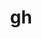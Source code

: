 ---
title: "gh"
layout: cache
categories: [package, develop]
meta: {"compilers": ["none"], "num_specs": 124, "num_specs_by_stack": {"developer-tools-aarch64-linux-gnu": 43, "developer-tools-darwin": 38, "developer-tools-x86_64_v3-linux-gnu": 43, "root": 124}, "oss": ["centos7", "rhel8", "sequoia"], "platforms": ["darwin", "linux"], "stacks": ["developer-tools-aarch64-linux-gnu", "developer-tools-darwin", "developer-tools-x86_64_v3-linux-gnu", "root"], "targets": ["aarch64", "x86_64_v3"], "versions": ["2.69.0", "2.70.0", "2.72.0", "2.74.0", "2.74.1", "2.74.2", "2.76.2", "2.79.0"]}
spec_details: [{"compiler": "none", "hash": "2gjho4hjuypdjecw4mwdz3fqv3qddhwe", "os": "rhel8", "platform": "linux", "size": "-", "stacks": ["developer-tools-aarch64-linux-gnu", "root"], "target": "aarch64", "variants": ["build_system=go"], "versions": ["2.74.2"]}, {"compiler": "none", "hash": "2u5c7uewxhexnwidtghff6jtn6ugjvhb", "os": "rhel8", "platform": "linux", "size": "-", "stacks": ["developer-tools-aarch64-linux-gnu", "root"], "target": "aarch64", "variants": ["build_system=go"], "versions": ["2.74.2"]}, {"compiler": "none", "hash": "32pyeaq5ij57khmiiau5imqs6j335e4d", "os": "rhel8", "platform": "linux", "size": "-", "stacks": ["developer-tools-aarch64-linux-gnu", "root"], "target": "aarch64", "variants": ["build_system=go"], "versions": ["2.72.0"]}, {"compiler": "none", "hash": "3dmumdza3fd5bwhqg3mk3wbol3k4v6ii", "os": "centos7", "platform": "linux", "size": "-", "stacks": ["developer-tools-x86_64_v3-linux-gnu", "root"], "target": "x86_64_v3", "variants": ["build_system=go"], "versions": ["2.70.0"]}, {"compiler": "none", "hash": "3ifz2bntqdjvziq3u62icd2rrr4imhnb", "os": "centos7", "platform": "linux", "size": "-", "stacks": ["developer-tools-x86_64_v3-linux-gnu", "root"], "target": "x86_64_v3", "variants": ["build_system=go"], "versions": ["2.79.0"]}, {"compiler": "none", "hash": "42ug64ewdk7zurw6rv7a5ipanfskm54y", "os": "rhel8", "platform": "linux", "size": "-", "stacks": ["developer-tools-aarch64-linux-gnu", "root"], "target": "aarch64", "variants": ["build_system=go"], "versions": ["2.74.1"]}, {"compiler": "none", "hash": "4tq7qolxvcr3dr6kmlwfitlsicsupebf", "os": "sequoia", "platform": "darwin", "size": "-", "stacks": ["developer-tools-darwin", "root"], "target": "aarch64", "variants": ["build_system=go"], "versions": ["2.69.0"]}, {"compiler": "none", "hash": "52bnrv62kuc2jjrvhp6gz7csycam4ycz", "os": "sequoia", "platform": "darwin", "size": "-", "stacks": ["developer-tools-darwin", "root"], "target": "aarch64", "variants": ["build_system=go"], "versions": ["2.70.0"]}, {"compiler": "none", "hash": "5ba6eechcl6h63ter6dkzezdc744lxu4", "os": "sequoia", "platform": "darwin", "size": "-", "stacks": ["developer-tools-darwin", "root"], "target": "aarch64", "variants": ["build_system=go"], "versions": ["2.70.0"]}, {"compiler": "none", "hash": "5rxhs7izq3x2hyhmz2im5u5maznyti77", "os": "centos7", "platform": "linux", "size": "-", "stacks": ["developer-tools-x86_64_v3-linux-gnu", "root"], "target": "x86_64_v3", "variants": ["build_system=go"], "versions": ["2.72.0"]}, {"compiler": "none", "hash": "5tzrfhy77so6fr567qhdt4z7zmfzjixa", "os": "centos7", "platform": "linux", "size": "-", "stacks": ["developer-tools-x86_64_v3-linux-gnu", "root"], "target": "x86_64_v3", "variants": ["build_system=go"], "versions": ["2.70.0"]}, {"compiler": "none", "hash": "5w4hmsj7nljsw7vqt65oiabhzizanrw3", "os": "sequoia", "platform": "darwin", "size": "-", "stacks": ["developer-tools-darwin", "root"], "target": "aarch64", "variants": ["build_system=go"], "versions": ["2.69.0"]}, {"compiler": "none", "hash": "63dusigxpz56udbstw6rgljrl3pawmhh", "os": "centos7", "platform": "linux", "size": "-", "stacks": ["developer-tools-x86_64_v3-linux-gnu", "root"], "target": "x86_64_v3", "variants": ["build_system=go"], "versions": ["2.74.2"]}, {"compiler": "none", "hash": "64d4goxnxqel2nhph3ty6ip3gi3qctna", "os": "rhel8", "platform": "linux", "size": "-", "stacks": ["developer-tools-aarch64-linux-gnu", "root"], "target": "aarch64", "variants": ["build_system=go"], "versions": ["2.70.0"]}, {"compiler": "none", "hash": "6fqukesyor7xwkeyedehzjepv2kzzqcl", "os": "rhel8", "platform": "linux", "size": "-", "stacks": ["developer-tools-aarch64-linux-gnu", "root"], "target": "aarch64", "variants": ["build_system=go"], "versions": ["2.70.0"]}, {"compiler": "none", "hash": "6hbuny5gof7b4ld4zuph6d3qmtxwh6l4", "os": "rhel8", "platform": "linux", "size": "-", "stacks": ["developer-tools-aarch64-linux-gnu", "root"], "target": "aarch64", "variants": ["build_system=go"], "versions": ["2.74.2"]}, {"compiler": "none", "hash": "6ujy3pwsk4v2axpea4a4kbcbzj4qzm2c", "os": "rhel8", "platform": "linux", "size": "-", "stacks": ["developer-tools-aarch64-linux-gnu", "root"], "target": "aarch64", "variants": ["build_system=go"], "versions": ["2.69.0"]}, {"compiler": "none", "hash": "6v5y2433cpbv3rryfrmvsf6hvzdorxxb", "os": "sequoia", "platform": "darwin", "size": "-", "stacks": ["developer-tools-darwin", "root"], "target": "aarch64", "variants": ["build_system=go"], "versions": ["2.70.0"]}, {"compiler": "none", "hash": "6yxhqdgus7oftiqd2lwmkjlsw6ffn42t", "os": "centos7", "platform": "linux", "size": "-", "stacks": ["developer-tools-x86_64_v3-linux-gnu", "root"], "target": "x86_64_v3", "variants": ["build_system=go"], "versions": ["2.72.0"]}, {"compiler": "none", "hash": "7cusryfxtrq7ty3x5jwqwmwwm67sjgnj", "os": "centos7", "platform": "linux", "size": "-", "stacks": ["developer-tools-x86_64_v3-linux-gnu", "root"], "target": "x86_64_v3", "variants": ["build_system=go"], "versions": ["2.74.2"]}, {"compiler": "none", "hash": "7gtpw45w3tv226c6thg3u3izot4fdvzq", "os": "rhel8", "platform": "linux", "size": "-", "stacks": ["developer-tools-aarch64-linux-gnu", "root"], "target": "aarch64", "variants": ["build_system=go"], "versions": ["2.69.0"]}, {"compiler": "none", "hash": "7hkb5nf2ymekkqjydp4z5gggffn2czch", "os": "sequoia", "platform": "darwin", "size": "-", "stacks": ["developer-tools-darwin", "root"], "target": "aarch64", "variants": ["build_system=go"], "versions": ["2.72.0"]}, {"compiler": "none", "hash": "asvpn2a7dyq6sypvlnomsva75ito7kzn", "os": "centos7", "platform": "linux", "size": "-", "stacks": ["developer-tools-x86_64_v3-linux-gnu", "root"], "target": "x86_64_v3", "variants": ["build_system=go"], "versions": ["2.74.2"]}, {"compiler": "none", "hash": "bgxi3hl3rmnqpwml5zbwxwbgh2mrlfmw", "os": "sequoia", "platform": "darwin", "size": "-", "stacks": ["developer-tools-darwin", "root"], "target": "aarch64", "variants": ["build_system=go"], "versions": ["2.72.0"]}, {"compiler": "none", "hash": "bntvbcxbmtyhqggpog4pbqqd22npi4p4", "os": "centos7", "platform": "linux", "size": "-", "stacks": ["developer-tools-x86_64_v3-linux-gnu", "root"], "target": "x86_64_v3", "variants": ["build_system=go"], "versions": ["2.74.0"]}, {"compiler": "none", "hash": "bob64333lokirhn2hngyegddj4xuubmm", "os": "rhel8", "platform": "linux", "size": "-", "stacks": ["developer-tools-aarch64-linux-gnu", "root"], "target": "aarch64", "variants": ["build_system=go"], "versions": ["2.74.1"]}, {"compiler": "none", "hash": "cbzkack6g76kjdwvqkvi67jgy4taxing", "os": "centos7", "platform": "linux", "size": "-", "stacks": ["developer-tools-x86_64_v3-linux-gnu", "root"], "target": "x86_64_v3", "variants": ["build_system=go"], "versions": ["2.69.0"]}, {"compiler": "none", "hash": "d6piz2qzjrxld3xg7oulfqmhpybuyw2o", "os": "rhel8", "platform": "linux", "size": "-", "stacks": ["developer-tools-aarch64-linux-gnu", "root"], "target": "aarch64", "variants": ["build_system=go"], "versions": ["2.70.0"]}, {"compiler": "none", "hash": "dbam3ve4kxbyotptmk5lrb2v7bhl4zsv", "os": "rhel8", "platform": "linux", "size": "-", "stacks": ["developer-tools-aarch64-linux-gnu", "root"], "target": "aarch64", "variants": ["build_system=go"], "versions": ["2.70.0"]}, {"compiler": "none", "hash": "dnhwvj6thwv4zrmozjvovhvjyoqheqxm", "os": "rhel8", "platform": "linux", "size": "-", "stacks": ["developer-tools-aarch64-linux-gnu", "root"], "target": "aarch64", "variants": ["build_system=go"], "versions": ["2.70.0"]}, {"compiler": "none", "hash": "eb5xllbvwxtlunafvmiruyby2amwuspz", "os": "centos7", "platform": "linux", "size": "-", "stacks": ["developer-tools-x86_64_v3-linux-gnu", "root"], "target": "x86_64_v3", "variants": ["build_system=go"], "versions": ["2.72.0"]}, {"compiler": "none", "hash": "ezyoogsrsqexc7laa6ctuhxqyrwumbos", "os": "centos7", "platform": "linux", "size": "-", "stacks": ["developer-tools-x86_64_v3-linux-gnu", "root"], "target": "x86_64_v3", "variants": ["build_system=go"], "versions": ["2.69.0"]}, {"compiler": "none", "hash": "f7jv6wl52zbayc3coqd36rsud7qbd4bj", "os": "sequoia", "platform": "darwin", "size": "-", "stacks": ["developer-tools-darwin", "root"], "target": "aarch64", "variants": ["build_system=go"], "versions": ["2.72.0"]}, {"compiler": "none", "hash": "feu7rbdf23fwf5m5zugfvr6pcn6monl3", "os": "rhel8", "platform": "linux", "size": "-", "stacks": ["developer-tools-aarch64-linux-gnu", "root"], "target": "aarch64", "variants": ["build_system=go"], "versions": ["2.76.2"]}, {"compiler": "none", "hash": "fhbyl4zvl54ngtddq347gxqhbg57r2ad", "os": "sequoia", "platform": "darwin", "size": "-", "stacks": ["developer-tools-darwin", "root"], "target": "aarch64", "variants": ["build_system=go"], "versions": ["2.69.0"]}, {"compiler": "none", "hash": "fkpchz6q7r7hhwwtcjykb4zjzyc3w6hp", "os": "rhel8", "platform": "linux", "size": "-", "stacks": ["developer-tools-aarch64-linux-gnu", "root"], "target": "aarch64", "variants": ["build_system=go"], "versions": ["2.72.0"]}, {"compiler": "none", "hash": "fl7npvbuaxqv75jk6zxhwywmgg67dcyy", "os": "sequoia", "platform": "darwin", "size": "-", "stacks": ["developer-tools-darwin", "root"], "target": "aarch64", "variants": ["build_system=go"], "versions": ["2.74.2"]}, {"compiler": "none", "hash": "ga6r5awmbtfvfznro3rhfbuplbipiqrq", "os": "sequoia", "platform": "darwin", "size": "-", "stacks": ["developer-tools-darwin", "root"], "target": "aarch64", "variants": ["build_system=go"], "versions": ["2.69.0"]}, {"compiler": "none", "hash": "gdygsc5ictmzjse37xvjgsgufwjwzur6", "os": "sequoia", "platform": "darwin", "size": "-", "stacks": ["developer-tools-darwin", "root"], "target": "aarch64", "variants": ["build_system=go"], "versions": ["2.74.0"]}, {"compiler": "none", "hash": "getsveqtv75royc3knsqobmiqkmgpv5l", "os": "centos7", "platform": "linux", "size": "-", "stacks": ["developer-tools-x86_64_v3-linux-gnu", "root"], "target": "x86_64_v3", "variants": ["build_system=go"], "versions": ["2.74.2"]}, {"compiler": "none", "hash": "gnamw4pufvcuzuv4g54tassmhb3lfxv4", "os": "sequoia", "platform": "darwin", "size": "-", "stacks": ["developer-tools-darwin", "root"], "target": "aarch64", "variants": ["build_system=go"], "versions": ["2.72.0"]}, {"compiler": "none", "hash": "gp3ou2q6cedm3sarzqqszcfrpyzmzxp4", "os": "rhel8", "platform": "linux", "size": "-", "stacks": ["developer-tools-aarch64-linux-gnu", "root"], "target": "aarch64", "variants": ["build_system=go"], "versions": ["2.76.2"]}, {"compiler": "none", "hash": "gwoc5sh5qttcwrqomjstmurt2ank4if7", "os": "sequoia", "platform": "darwin", "size": "-", "stacks": ["developer-tools-darwin", "root"], "target": "aarch64", "variants": ["build_system=go"], "versions": ["2.74.1"]}, {"compiler": "none", "hash": "gyx2qmyfxinmvwyka2nqd6gy3ar26zpe", "os": "sequoia", "platform": "darwin", "size": "-", "stacks": ["developer-tools-darwin", "root"], "target": "aarch64", "variants": ["build_system=go"], "versions": ["2.72.0"]}, {"compiler": "none", "hash": "hdsdaf345niiijhlog53vpo67diok35e", "os": "centos7", "platform": "linux", "size": "-", "stacks": ["developer-tools-x86_64_v3-linux-gnu", "root"], "target": "x86_64_v3", "variants": ["build_system=go"], "versions": ["2.74.2"]}, {"compiler": "none", "hash": "hevqmfz6tmp4muozaiuu4al4rvhh4yiu", "os": "centos7", "platform": "linux", "size": "-", "stacks": ["developer-tools-x86_64_v3-linux-gnu", "root"], "target": "x86_64_v3", "variants": ["build_system=go"], "versions": ["2.70.0"]}, {"compiler": "none", "hash": "hxzhoemtkkfhd2nlhhfcuku5szz34eml", "os": "sequoia", "platform": "darwin", "size": "-", "stacks": ["developer-tools-darwin", "root"], "target": "aarch64", "variants": ["build_system=go"], "versions": ["2.74.2"]}, {"compiler": "none", "hash": "hyqm6feop5eiokkmwwljqsajzubutdnt", "os": "centos7", "platform": "linux", "size": "-", "stacks": ["developer-tools-x86_64_v3-linux-gnu", "root"], "target": "x86_64_v3", "variants": ["build_system=go"], "versions": ["2.74.2"]}, {"compiler": "none", "hash": "ibwabwp5lhjza4hxreyda7jobzifarun", "os": "rhel8", "platform": "linux", "size": "-", "stacks": ["developer-tools-aarch64-linux-gnu", "root"], "target": "aarch64", "variants": ["build_system=go"], "versions": ["2.70.0"]}, {"compiler": "none", "hash": "ikdc6zwav2di47j2ly43sdhljwoy3jpl", "os": "centos7", "platform": "linux", "size": "-", "stacks": ["developer-tools-x86_64_v3-linux-gnu", "root"], "target": "x86_64_v3", "variants": ["build_system=go"], "versions": ["2.76.2"]}, {"compiler": "none", "hash": "iksp3k57wa7u5suwjc62ilm2gwpazyr5", "os": "centos7", "platform": "linux", "size": "-", "stacks": ["developer-tools-x86_64_v3-linux-gnu", "root"], "target": "x86_64_v3", "variants": ["build_system=go"], "versions": ["2.69.0"]}, {"compiler": "none", "hash": "iqvzalp6dme6l5tgyhweoe6ntwyqlsfq", "os": "rhel8", "platform": "linux", "size": "-", "stacks": ["developer-tools-aarch64-linux-gnu", "root"], "target": "aarch64", "variants": ["build_system=go"], "versions": ["2.74.2"]}, {"compiler": "none", "hash": "itsuvx33jqupfep2ikytoo4e36k77kmr", "os": "centos7", "platform": "linux", "size": "-", "stacks": ["developer-tools-x86_64_v3-linux-gnu", "root"], "target": "x86_64_v3", "variants": ["build_system=go"], "versions": ["2.70.0"]}, {"compiler": "none", "hash": "j4m6hhgdqke46v27ecgsbhiuclnu7glq", "os": "rhel8", "platform": "linux", "size": "-", "stacks": ["developer-tools-aarch64-linux-gnu", "root"], "target": "aarch64", "variants": ["build_system=go"], "versions": ["2.69.0"]}, {"compiler": "none", "hash": "jizz74rzvmbs5vqofz2xi56akq6xngin", "os": "rhel8", "platform": "linux", "size": "-", "stacks": ["developer-tools-aarch64-linux-gnu", "root"], "target": "aarch64", "variants": ["build_system=go"], "versions": ["2.72.0"]}, {"compiler": "none", "hash": "jtuokgyrqfb3ei2yqhiorfl3srznb36y", "os": "centos7", "platform": "linux", "size": "-", "stacks": ["developer-tools-x86_64_v3-linux-gnu", "root"], "target": "x86_64_v3", "variants": ["build_system=go"], "versions": ["2.76.2"]}, {"compiler": "none", "hash": "kf6lmlguvx5og65ktuxpfh2kghkcxrob", "os": "sequoia", "platform": "darwin", "size": "-", "stacks": ["developer-tools-darwin", "root"], "target": "aarch64", "variants": ["build_system=go"], "versions": ["2.74.2"]}, {"compiler": "none", "hash": "kj3mfbmayjqtex6znfdvwxhekttgfcoa", "os": "rhel8", "platform": "linux", "size": "-", "stacks": ["developer-tools-aarch64-linux-gnu", "root"], "target": "aarch64", "variants": ["build_system=go"], "versions": ["2.69.0"]}, {"compiler": "none", "hash": "kp5nawn6hejxnrrhcq7p54al7kwwkjzk", "os": "centos7", "platform": "linux", "size": "-", "stacks": ["developer-tools-x86_64_v3-linux-gnu", "root"], "target": "x86_64_v3", "variants": ["build_system=go"], "versions": ["2.70.0"]}, {"compiler": "none", "hash": "kxi3mkl5bjmmaz7rh4ugplql7ch2e47b", "os": "rhel8", "platform": "linux", "size": "-", "stacks": ["developer-tools-aarch64-linux-gnu", "root"], "target": "aarch64", "variants": ["build_system=go"], "versions": ["2.74.2"]}, {"compiler": "none", "hash": "kzcsxifwk2jpx4jndxnl5j3oujzuxtzl", "os": "sequoia", "platform": "darwin", "size": "-", "stacks": ["developer-tools-darwin", "root"], "target": "aarch64", "variants": ["build_system=go"], "versions": ["2.72.0"]}, {"compiler": "none", "hash": "lfr474uottgqme3hiaftjylm3zposbcx", "os": "centos7", "platform": "linux", "size": "-", "stacks": ["developer-tools-x86_64_v3-linux-gnu", "root"], "target": "x86_64_v3", "variants": ["build_system=go"], "versions": ["2.70.0"]}, {"compiler": "none", "hash": "lpfgw2jwxxvoctbu6d6vyonnmhupobl5", "os": "sequoia", "platform": "darwin", "size": "-", "stacks": ["developer-tools-darwin", "root"], "target": "aarch64", "variants": ["build_system=go"], "versions": ["2.74.2"]}, {"compiler": "none", "hash": "mettqk3tsxujt7hoa2yctojn5ng7hld2", "os": "rhel8", "platform": "linux", "size": "-", "stacks": ["developer-tools-aarch64-linux-gnu", "root"], "target": "aarch64", "variants": ["build_system=go"], "versions": ["2.74.2"]}, {"compiler": "none", "hash": "mjx3xva7dk3hb7kzyjl5wav4y36h3hfy", "os": "sequoia", "platform": "darwin", "size": "-", "stacks": ["developer-tools-darwin", "root"], "target": "aarch64", "variants": ["build_system=go"], "versions": ["2.76.2"]}, {"compiler": "none", "hash": "mm4kav55zzazmvix2n5t2636neromaqx", "os": "rhel8", "platform": "linux", "size": "-", "stacks": ["developer-tools-aarch64-linux-gnu", "root"], "target": "aarch64", "variants": ["build_system=go"], "versions": ["2.74.2"]}, {"compiler": "none", "hash": "mx62i7bgyxzcwlyf4443firybekeeuxm", "os": "rhel8", "platform": "linux", "size": "-", "stacks": ["developer-tools-aarch64-linux-gnu", "root"], "target": "aarch64", "variants": ["build_system=go"], "versions": ["2.72.0"]}, {"compiler": "none", "hash": "n2tgom4mthiy7uc64hs7hvglr3hwt5xj", "os": "rhel8", "platform": "linux", "size": "-", "stacks": ["developer-tools-aarch64-linux-gnu", "root"], "target": "aarch64", "variants": ["build_system=go"], "versions": ["2.70.0"]}, {"compiler": "none", "hash": "nfw2kstpqwvhfbcua4t2pqkmgqytge6i", "os": "rhel8", "platform": "linux", "size": "-", "stacks": ["developer-tools-aarch64-linux-gnu", "root"], "target": "aarch64", "variants": ["build_system=go"], "versions": ["2.72.0"]}, {"compiler": "none", "hash": "nkyrgrli53eydcudmz5ryv7kxo53nh7t", "os": "rhel8", "platform": "linux", "size": "-", "stacks": ["developer-tools-aarch64-linux-gnu", "root"], "target": "aarch64", "variants": ["build_system=go"], "versions": ["2.74.2"]}, {"compiler": "none", "hash": "oakqbbhlppp3tcxnw5v2din3lda3ahp6", "os": "sequoia", "platform": "darwin", "size": "-", "stacks": ["developer-tools-darwin", "root"], "target": "aarch64", "variants": ["build_system=go"], "versions": ["2.76.2"]}, {"compiler": "none", "hash": "obgfwgzcc3nqoehornowt4t6wpqyhyb4", "os": "rhel8", "platform": "linux", "size": "-", "stacks": ["developer-tools-aarch64-linux-gnu", "root"], "target": "aarch64", "variants": ["build_system=go"], "versions": ["2.74.0"]}, {"compiler": "none", "hash": "oghalhgs6rtyhkaygbukaamk3idtgcqq", "os": "centos7", "platform": "linux", "size": "-", "stacks": ["developer-tools-x86_64_v3-linux-gnu", "root"], "target": "x86_64_v3", "variants": ["build_system=go"], "versions": ["2.79.0"]}, {"compiler": "none", "hash": "okvgof32frxxgvok45yfh6a46db7ibym", "os": "rhel8", "platform": "linux", "size": "-", "stacks": ["developer-tools-aarch64-linux-gnu", "root"], "target": "aarch64", "variants": ["build_system=go"], "versions": ["2.76.2"]}, {"compiler": "none", "hash": "om3ykh4xkmameovgf2mdbizhw76ye4gz", "os": "rhel8", "platform": "linux", "size": "-", "stacks": ["developer-tools-aarch64-linux-gnu", "root"], "target": "aarch64", "variants": ["build_system=go"], "versions": ["2.74.2"]}, {"compiler": "none", "hash": "orkewilnfg73kyt5roi55skhbbzt6q5f", "os": "sequoia", "platform": "darwin", "size": "-", "stacks": ["developer-tools-darwin", "root"], "target": "aarch64", "variants": ["build_system=go"], "versions": ["2.76.2"]}, {"compiler": "none", "hash": "otosnfphdrubgzvinwqushd2k36h4gk2", "os": "sequoia", "platform": "darwin", "size": "-", "stacks": ["developer-tools-darwin", "root"], "target": "aarch64", "variants": ["build_system=go"], "versions": ["2.74.2"]}, {"compiler": "none", "hash": "oyka2ohrisvdgwsdvhw42en4vp7qf7wd", "os": "rhel8", "platform": "linux", "size": "-", "stacks": ["developer-tools-aarch64-linux-gnu", "root"], "target": "aarch64", "variants": ["build_system=go"], "versions": ["2.79.0"]}, {"compiler": "none", "hash": "pbi2ommgl5wjis2exp75erjpbpg2pquu", "os": "rhel8", "platform": "linux", "size": "-", "stacks": ["developer-tools-aarch64-linux-gnu", "root"], "target": "aarch64", "variants": ["build_system=go"], "versions": ["2.72.0"]}, {"compiler": "none", "hash": "pe7sacbkwr47reze2j6wg3jknz342dda", "os": "centos7", "platform": "linux", "size": "-", "stacks": ["developer-tools-x86_64_v3-linux-gnu", "root"], "target": "x86_64_v3", "variants": ["build_system=go"], "versions": ["2.76.2"]}, {"compiler": "none", "hash": "pivngtlml25noygf2vmlgzwglrt53tao", "os": "centos7", "platform": "linux", "size": "-", "stacks": ["developer-tools-x86_64_v3-linux-gnu", "root"], "target": "x86_64_v3", "variants": ["build_system=go"], "versions": ["2.74.1"]}, {"compiler": "none", "hash": "praedh5l7vmj7jflkmqyhitxva4yulex", "os": "centos7", "platform": "linux", "size": "-", "stacks": ["developer-tools-x86_64_v3-linux-gnu", "root"], "target": "x86_64_v3", "variants": ["build_system=go"], "versions": ["2.74.2"]}, {"compiler": "none", "hash": "psucpyf72r7uhkx563b3geovop2uxchc", "os": "centos7", "platform": "linux", "size": "-", "stacks": ["developer-tools-x86_64_v3-linux-gnu", "root"], "target": "x86_64_v3", "variants": ["build_system=go"], "versions": ["2.74.2"]}, {"compiler": "none", "hash": "pwqrr66ls5xrf3ey6bb7wbaa3ap3wouw", "os": "centos7", "platform": "linux", "size": "-", "stacks": ["developer-tools-x86_64_v3-linux-gnu", "root"], "target": "x86_64_v3", "variants": ["build_system=go"], "versions": ["2.76.2"]}, {"compiler": "none", "hash": "q7gxcr44mmnfhtwcv422ztnj5swfqbsd", "os": "centos7", "platform": "linux", "size": "-", "stacks": ["developer-tools-x86_64_v3-linux-gnu", "root"], "target": "x86_64_v3", "variants": ["build_system=go"], "versions": ["2.72.0"]}, {"compiler": "none", "hash": "qkiooake2nifk3lb45qizeah553e5dha", "os": "centos7", "platform": "linux", "size": "-", "stacks": ["developer-tools-x86_64_v3-linux-gnu", "root"], "target": "x86_64_v3", "variants": ["build_system=go"], "versions": ["2.69.0"]}, {"compiler": "none", "hash": "qwckr5rvsv4lyxslk5cdahgmpkc64sit", "os": "rhel8", "platform": "linux", "size": "-", "stacks": ["developer-tools-aarch64-linux-gnu", "root"], "target": "aarch64", "variants": ["build_system=go"], "versions": ["2.79.0"]}, {"compiler": "none", "hash": "r3q2mdlsh2unv3y2bjabnytjviykceld", "os": "centos7", "platform": "linux", "size": "-", "stacks": ["developer-tools-x86_64_v3-linux-gnu", "root"], "target": "x86_64_v3", "variants": ["build_system=go"], "versions": ["2.72.0"]}, {"compiler": "none", "hash": "r6qfdbrpp5kcnxu4befx7fo7sgpqgiln", "os": "centos7", "platform": "linux", "size": "-", "stacks": ["developer-tools-x86_64_v3-linux-gnu", "root"], "target": "x86_64_v3", "variants": ["build_system=go"], "versions": ["2.76.2"]}, {"compiler": "none", "hash": "rihhzb53pfza72rbshw5dbnevzvb4o4f", "os": "rhel8", "platform": "linux", "size": "-", "stacks": ["developer-tools-aarch64-linux-gnu", "root"], "target": "aarch64", "variants": ["build_system=go"], "versions": ["2.76.2"]}, {"compiler": "none", "hash": "s5ghc7i6js3nkpew32kfdptiewhyut7r", "os": "sequoia", "platform": "darwin", "size": "-", "stacks": ["developer-tools-darwin", "root"], "target": "aarch64", "variants": ["build_system=go"], "versions": ["2.74.2"]}, {"compiler": "none", "hash": "s6y25kzigc5wfwmn6mwaufygt2s37n2i", "os": "sequoia", "platform": "darwin", "size": "-", "stacks": ["developer-tools-darwin", "root"], "target": "aarch64", "variants": ["build_system=go"], "versions": ["2.70.0"]}, {"compiler": "none", "hash": "sa37tr2hh36ncddyia2ogatw6ohg546x", "os": "sequoia", "platform": "darwin", "size": "-", "stacks": ["developer-tools-darwin", "root"], "target": "aarch64", "variants": ["build_system=go"], "versions": ["2.70.0"]}, {"compiler": "none", "hash": "sah33h4hitzzkip2oipfaejs4yvqxuik", "os": "sequoia", "platform": "darwin", "size": "-", "stacks": ["developer-tools-darwin", "root"], "target": "aarch64", "variants": ["build_system=go"], "versions": ["2.70.0"]}, {"compiler": "none", "hash": "sl2jr6wgmdhsiomdy3c5kjngqm7tevdw", "os": "rhel8", "platform": "linux", "size": "-", "stacks": ["developer-tools-aarch64-linux-gnu", "root"], "target": "aarch64", "variants": ["build_system=go"], "versions": ["2.79.0"]}, {"compiler": "none", "hash": "ti2ubptbbkc2n5df4ebgzfdcsozwjh5c", "os": "sequoia", "platform": "darwin", "size": "-", "stacks": ["developer-tools-darwin", "root"], "target": "aarch64", "variants": ["build_system=go"], "versions": ["2.74.2"]}, {"compiler": "none", "hash": "ti76xllp5hjl7xvphvptvoz4laubbggc", "os": "centos7", "platform": "linux", "size": "-", "stacks": ["developer-tools-x86_64_v3-linux-gnu", "root"], "target": "x86_64_v3", "variants": ["build_system=go"], "versions": ["2.70.0"]}, {"compiler": "none", "hash": "tjjo26egdzdk3uepk5rrpqwsboh6chsq", "os": "rhel8", "platform": "linux", "size": "-", "stacks": ["developer-tools-aarch64-linux-gnu", "root"], "target": "aarch64", "variants": ["build_system=go"], "versions": ["2.76.2"]}, {"compiler": "none", "hash": "tv2ptng7zix6skamp4txvlxkq7sbjhut", "os": "rhel8", "platform": "linux", "size": "-", "stacks": ["developer-tools-aarch64-linux-gnu", "root"], "target": "aarch64", "variants": ["build_system=go"], "versions": ["2.74.2"]}, {"compiler": "none", "hash": "u2cjakirkoxsbhhey7y5c3g5qunrof4p", "os": "rhel8", "platform": "linux", "size": "-", "stacks": ["developer-tools-aarch64-linux-gnu", "root"], "target": "aarch64", "variants": ["build_system=go"], "versions": ["2.74.2"]}, {"compiler": "none", "hash": "u7e4hxtrghq762sz2trxjtkqgnjbn6hf", "os": "centos7", "platform": "linux", "size": "-", "stacks": ["developer-tools-x86_64_v3-linux-gnu", "root"], "target": "x86_64_v3", "variants": ["build_system=go"], "versions": ["2.76.2"]}, {"compiler": "none", "hash": "ucvpznkkw4fmlvm3fq34qhnrgaaj5ua2", "os": "centos7", "platform": "linux", "size": "-", "stacks": ["developer-tools-x86_64_v3-linux-gnu", "root"], "target": "x86_64_v3", "variants": ["build_system=go"], "versions": ["2.74.2"]}, {"compiler": "none", "hash": "ughpyptzp53e5lr7o6rhyw6wldmy7vkn", "os": "sequoia", "platform": "darwin", "size": "-", "stacks": ["developer-tools-darwin", "root"], "target": "aarch64", "variants": ["build_system=go"], "versions": ["2.79.0"]}, {"compiler": "none", "hash": "uixcea4hdefp26rqczdbn3g2kohb72kw", "os": "rhel8", "platform": "linux", "size": "-", "stacks": ["developer-tools-aarch64-linux-gnu", "root"], "target": "aarch64", "variants": ["build_system=go"], "versions": ["2.76.2"]}, {"compiler": "none", "hash": "vosyigyhe36j7tm433fzsyvry5qzzx2g", "os": "centos7", "platform": "linux", "size": "-", "stacks": ["developer-tools-x86_64_v3-linux-gnu", "root"], "target": "x86_64_v3", "variants": ["build_system=go"], "versions": ["2.72.0"]}, {"compiler": "none", "hash": "vwtwm6biarxouiu5nrpnrme36e5bngkg", "os": "rhel8", "platform": "linux", "size": "-", "stacks": ["developer-tools-aarch64-linux-gnu", "root"], "target": "aarch64", "variants": ["build_system=go"], "versions": ["2.76.2"]}, {"compiler": "none", "hash": "vxrcwjiffg4q2js3sb46quysrer7iqwx", "os": "sequoia", "platform": "darwin", "size": "-", "stacks": ["developer-tools-darwin", "root"], "target": "aarch64", "variants": ["build_system=go"], "versions": ["2.76.2"]}, {"compiler": "none", "hash": "w4ifpclidhd7airplxufgrieue67mdnf", "os": "centos7", "platform": "linux", "size": "-", "stacks": ["developer-tools-x86_64_v3-linux-gnu", "root"], "target": "x86_64_v3", "variants": ["build_system=go"], "versions": ["2.79.0"]}, {"compiler": "none", "hash": "wnzp62c5szlhcvywbmd2w5bqbrkhlq7u", "os": "centos7", "platform": "linux", "size": "-", "stacks": ["developer-tools-x86_64_v3-linux-gnu", "root"], "target": "x86_64_v3", "variants": ["build_system=go"], "versions": ["2.74.2"]}, {"compiler": "none", "hash": "x46o55l2gcigmmomw3ck5w4w73fsthmj", "os": "centos7", "platform": "linux", "size": "-", "stacks": ["developer-tools-x86_64_v3-linux-gnu", "root"], "target": "x86_64_v3", "variants": ["build_system=go"], "versions": ["2.74.2"]}, {"compiler": "none", "hash": "x4wdzyggiawiz3lvktdpg3aa6qpirtyp", "os": "sequoia", "platform": "darwin", "size": "-", "stacks": ["developer-tools-darwin", "root"], "target": "aarch64", "variants": ["build_system=go"], "versions": ["2.79.0"]}, {"compiler": "none", "hash": "xjd45gwfuh6mikgfj76jzfhtqmeaawbd", "os": "centos7", "platform": "linux", "size": "-", "stacks": ["developer-tools-x86_64_v3-linux-gnu", "root"], "target": "x86_64_v3", "variants": ["build_system=go"], "versions": ["2.76.2"]}, {"compiler": "none", "hash": "xkobxje6zmh7h4zfcsrgl2roywxrcafa", "os": "centos7", "platform": "linux", "size": "-", "stacks": ["developer-tools-x86_64_v3-linux-gnu", "root"], "target": "x86_64_v3", "variants": ["build_system=go"], "versions": ["2.74.2"]}, {"compiler": "none", "hash": "xxjdklal37h5kppu7vmqhgnhebwbhk2c", "os": "rhel8", "platform": "linux", "size": "-", "stacks": ["developer-tools-aarch64-linux-gnu", "root"], "target": "aarch64", "variants": ["build_system=go"], "versions": ["2.72.0"]}, {"compiler": "none", "hash": "xzepngwpzpgeeynwueafojq55dovsiml", "os": "sequoia", "platform": "darwin", "size": "-", "stacks": ["developer-tools-darwin", "root"], "target": "aarch64", "variants": ["build_system=go"], "versions": ["2.79.0"]}, {"compiler": "none", "hash": "y2j2b7c7sqpglvegfyoghkidmjmxa4uq", "os": "sequoia", "platform": "darwin", "size": "-", "stacks": ["developer-tools-darwin", "root"], "target": "aarch64", "variants": ["build_system=go"], "versions": ["2.74.2"]}, {"compiler": "none", "hash": "ydrf2letcaz23tpivt33bd3b6gr3jtjy", "os": "sequoia", "platform": "darwin", "size": "-", "stacks": ["developer-tools-darwin", "root"], "target": "aarch64", "variants": ["build_system=go"], "versions": ["2.74.2"]}, {"compiler": "none", "hash": "ydziclzp2xw762xkq3o6bak3jppzbegz", "os": "sequoia", "platform": "darwin", "size": "-", "stacks": ["developer-tools-darwin", "root"], "target": "aarch64", "variants": ["build_system=go"], "versions": ["2.76.2"]}, {"compiler": "none", "hash": "yekyznqbsudesveoi7htbqx2uewausol", "os": "centos7", "platform": "linux", "size": "-", "stacks": ["developer-tools-x86_64_v3-linux-gnu", "root"], "target": "x86_64_v3", "variants": ["build_system=go"], "versions": ["2.74.1"]}, {"compiler": "none", "hash": "yiemeqqhexois73ycr5odwr3fozbw7wv", "os": "centos7", "platform": "linux", "size": "-", "stacks": ["developer-tools-x86_64_v3-linux-gnu", "root"], "target": "x86_64_v3", "variants": ["build_system=go"], "versions": ["2.72.0"]}, {"compiler": "none", "hash": "ylglzf72y432fu7uyl5qrazfh44wsbke", "os": "sequoia", "platform": "darwin", "size": "-", "stacks": ["developer-tools-darwin", "root"], "target": "aarch64", "variants": ["build_system=go"], "versions": ["2.76.2"]}, {"compiler": "none", "hash": "yxvx7qx3a23mly5ebn3er7bfhp4ry4tk", "os": "sequoia", "platform": "darwin", "size": "-", "stacks": ["developer-tools-darwin", "root"], "target": "aarch64", "variants": ["build_system=go"], "versions": ["2.76.2"]}, {"compiler": "none", "hash": "z5gaz3tbch545krzh3qonv5ug2ovsl7d", "os": "rhel8", "platform": "linux", "size": "-", "stacks": ["developer-tools-aarch64-linux-gnu", "root"], "target": "aarch64", "variants": ["build_system=go"], "versions": ["2.74.2"]}, {"compiler": "none", "hash": "zy6wccbj65xlmtx5rzns3r7otthx7ln2", "os": "sequoia", "platform": "darwin", "size": "-", "stacks": ["developer-tools-darwin", "root"], "target": "aarch64", "variants": ["build_system=go"], "versions": ["2.74.2"]}]
---